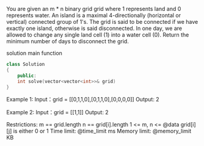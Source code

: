 You are given an m * n binary grid grid where 1 represents land and 0 represents water. An island is a maximal 4-directionally (horizontal or vertical) connected group of 1's.
The grid is said to be connected if we have exactly one island, otherwise is said disconnected.
In one day, we are allowed to change any single land cell (1) into a water cell (0).
Return the minimum number of days to disconnect the grid.

solution main function
```cpp
class Solution
{
    public:
    int solve(vector<vector<int>>& grid)
}
```
Example 1:
Input：grid = [[0,1,1,0],[0,1,1,0],[0,0,0,0]]
Output: 2

Example 2:
Input：grid = [[1,1]]
Output: 2

Restrictions:
m == grid.length
n == grid[i].length
1 <= m, n <= @data
grid[i][j] is either 0 or 1
Time limit: @time_limit ms
Memory limit: @memory_limit KB